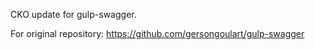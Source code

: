 CKO update for gulp-swagger.

For original repository: https://github.com/gersongoulart/gulp-swagger
